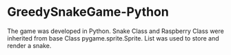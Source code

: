 # GreedySnakeGame-Python
 
The game was developed in Python. Snake Class and Raspberry Class 
were inherited from base Class pygame.sprite.Sprite. 
List was used to store and render a snake.

